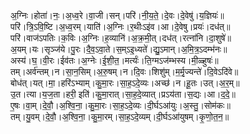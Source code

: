 

  
अ॒ग्निः।होता॑।नः॒।अ॒ध्व॒रे।वा॒जी।सन्।परि॑।नी॒य॒ते॒।दे॒वः।दे॒वेषु॑।य॒ज्ञियः॑॥  
परि॑।त्रि॒ऽवि॒ष्टि।अ॒ध्व॒रम्।याति॑।अ॒ग्निः।र॒थीःऽइ॑व।आ।दे॒वेषु।प्रयः॑।दध॑त्॥  
परि॑।वाज॑ऽपतिः।क॒विः।अ॒ग्निः।ह॒व्यानि॑।अ॒क्र॒मी॒त्।दध॑त्।रत्ना॑नि।दा॒शुषे॑॥  
अ॒यम्।यः।सृञ्ज॑ये।पु॒रः।दै॒व॒ऽवा॒ते।स॒म्ऽइ॒ध्यते॑।द्यु॒ऽमान्।अ॒मि॒त्र॒ऽदम्भ॑नः॥  
अस्य॑।घ॒।वी॒रः।ईव॑तः।अ॒ग्नेः।ई॒शी॒त॒।मर्त्यः॑।ति॒ग्मऽज॑म्भस्य।मी॒ळ्हुषः॑॥  
तम्।अर्व॑न्तम्।न।सा॒न॒सिम्।अ॒रु॒षम्।न।दि॒वः।शिशु॑म्।म॒र्मृ॒ज्यन्ते॑।दि॒वेऽदि॑वे॥  
बोध॑त्।यत्।मा॒।हरि॑ऽभ्याम्।कु॒मा॒रः।सा॒ह॒ऽदे॒व्यः।अच्छ॑।न।हू॒तः।उत्।अ॒र॒म्॥  
उ॒त।त्या।य॒ज॒ता।हरी॒ इति॑।कु॒मा॒रात्।सा॒ह॒दे॒व्यात्।प्रऽय॑ता।स॒द्यः।आ।द॒दे॒॥  
ए॒षः।वा॒म्।दे॒वौ॒।अ॒श्वि॒ना॒।कु॒मा॒रः।सा॒ह॒ऽदे॒व्यः।दी॒र्घऽआ॑युः।अ॒स्तु॒।सोम॑कः॥  
तम्।यु॒वम्।दे॒वौ॒।अ॒श्वि॒ना॒।कु॒मा॒रम्।सा॒ह॒ऽदे॒व्यम्।दी॒र्घऽआ॑युषम्।कृ॒णो॒त॒न॒॥  
